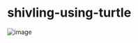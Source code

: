 # shivling-using-turtle

![image](https://user-images.githubusercontent.com/53616269/122704072-87b6b400-d270-11eb-881c-1e4e46498ff0.png)

